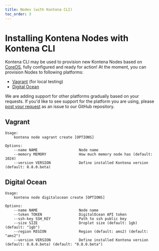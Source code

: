 ```yaml
---
title: Nodes (with Kontena CLI)
toc_order: 3
---
```


# Installing Kontena Nodes with Kontena CLI

Kontena CLI may be used to provision new Kontena Nodes based on [CoreOS](https://coreos.com/using-coreos/), fully configured and ready for action! At the moment, you can provision Nodes to following platforms:

* [Vagrant](#vagrant) (for local testing)
* [Digital Ocean](#digital-ocean)

We are adding support for other platforms gradually based on your requests. If you'd like to see support for the platform you are using, please [post your request](https://github.com/kontena/kontena/issues) as an issue to our GitHub repository.

## Vagrant

```
Usage:
    kontena node vagrant create [OPTIONS]

Options:
    --name NAME                   Node name
    --memory MEMORY               How much memory node has (default: 1024)
    --version VERSION             Define installed Kontena version (default: 0.8.0.beta)
```

## Digital Ocean

```
Usage:
    kontena node digitalocean create [OPTIONS]

Options:
    --name NAME                   Node name
    --token TOKEN                 DigitalOcean API token
    --ssh-key SSH_KEY             Path to ssh public key
    --size SIZE                   Droplet size (default: 1gb) (default: "1gb")
    --region REGION               Region (default: ams2) (default: "ams2")
    --version VERSION             Define installed Kontena version (default: 0.8.0.beta) (default: "0.8.0.beta")
```